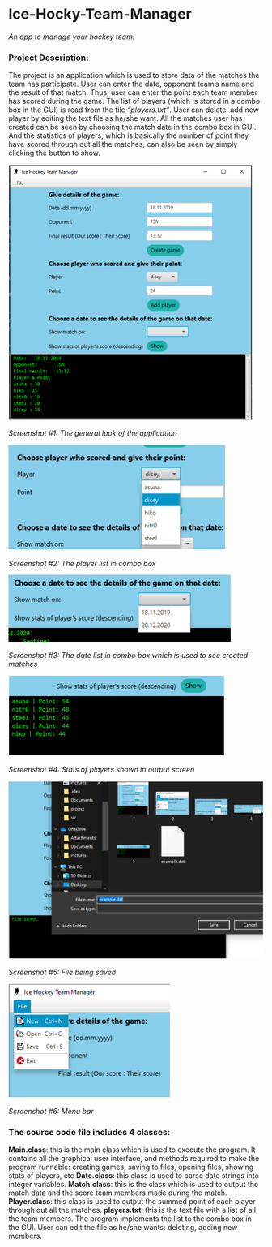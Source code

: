 # Ice-Hocky-Team-Manager
*An app to manage your hockey team!*

### Project Description:

The project is an application which is used to store data of the matches the team has participate. 
User can enter the date, opponent team’s name and the result of that match. Thus, user can enter 
the point each team member has scored during the game. The list of players (which is stored in a 
combo box in the GUI) is read from the file *“players.txt”*. User can delete, add new player by editing
the text file as he/she want. All the matches user has created can be seen by choosing the match 
date in the combo box in GUI. And the statistics of players, which is basically the number of point 
they have scored through out all the matches, can also be seen by simply clicking the button to 
show.

![screenshot1](https://github.com/e1900303/Ice-Hocky-Team-Manager/blob/master/oop1.PNG?raw=true)

*Screenshot #1: The general look of the application*

![screenshot2](https://github.com/e1900303/Ice-Hocky-Team-Manager/blob/master/oop2.PNG?raw=true)

*Screenshot #2: The player list in combo box*

![screenshot3](https://github.com/e1900303/Ice-Hocky-Team-Manager/blob/master/oop3.PNG?raw=true)

*Screenshot #3: The date list in combo box which is used to see created matches*

![screenshot4](https://github.com/e1900303/Ice-Hocky-Team-Manager/blob/master/oop4.PNG?raw=true)

*Screenshot #4: Stats of players shown in output screen*

![screenshot5](https://github.com/e1900303/Ice-Hocky-Team-Manager/blob/master/oop5.PNG?raw=true)

*Screenshot #5: File being saved*

![screenshot6](https://github.com/e1900303/Ice-Hocky-Team-Manager/blob/master/oop6.PNG?raw=true)

*Screenshot #6: Menu bar*

### The source code file includes 4 classes:

**Main.class**: this is the main class which is used to execute the program. It contains all the graphical 
user interface, and methods required to make the program runnable: creating games, saving to files, 
opening files, showing stats of players, etc
**Date.class**: this class is used to parse date strings into integer variables.
**Match.class**: this is the class which is used to output the match data and the score team members
made during the match.
**Player.class**: this class is used to output the summed point of each player through out all the 
matches.
**players.txt**: this is the text file with a list of all the team members. The program implements the list 
to the combo box in the GUI. User can edit the file as he/she wants: deleting, adding new members.




